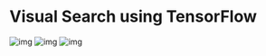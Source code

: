 # Visual Search using TensorFlow 


![img](https://i.imgur.com/ta86lCO.jpg?1) ![img](https://i.imgur.com/3o4bW3A.jpg?1) ![img](https://i.imgur.com/oB5idE1.jpg?1)


